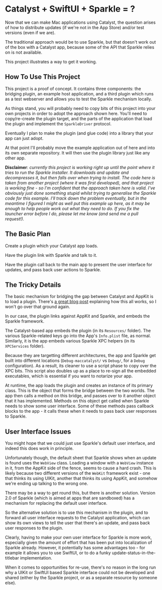 # Catalyst + SwiftUI + Sparkle = ?

Now that we can make Mac applications using Catalyst, the question arises of how to distribute updates (if we're not in the App Store) and/or test versions (even if we are).

The traditional approach would be to use Sparkle, but that doesn't work out of the box with a Catalyst app, because some of the API that Sparkle relies on is not available.

This project illustrates a way to get it working.

## How To Use This Project

This project is a proof of concept. It contains three components: the bridging plugin, an example host application, and a third plugin which runs as a test webserver and allows you to test the Sparkle mechanism locally. 

As things stand, you will probably need to copy bits of this project into your own projects in order to adopt the approach shown here. You'll need to copy/re-create the plugin target, and the parts of the application that load the plugin and implement the `SparkleDriver` protocol. 

Eventually I plan to make the plugin (and glue code) into a library that your app can just adopt. 

At that point I'll probably move the example application out of here and into its own separate repository. It will then use the plugin library just like any other app.

**Disclaimer**: *currently this project is working right up until the point where it tries to run the Sparkle installer. It downloads and update and decompresses it, but then falls over when trying to install. The code here is taken from another project (where it was first developed), and that project is working fine - so I'm confident that the approach taken here is valid. I've obviously just done something stupid whilst trying to generalise the Sparkle code for this example. I'll track down the problem eventually, but in the meantime I figured I might as well put this example up here, as it may be enough to help people work out what they need to do. If you fix the launcher error before I do, please let me know (and send me a pull request!).* 

## The Basic Plan

Create a plugin which your Catalyst app loads.

Have the plugin link with Sparkle and talk to it.

Have the plugin call back to the main app to present the user interface for updates, and pass back user actions to Sparkle.


## The Tricky Details

The basic mechanism for bridging the gap between Catalyst and AppKit is to load a plugin. There's [a great blog post](https://www.highcaffeinecontent.com/blog/20190607-Beyond-the-Checkbox-with-Catalyst-and-AppKit) explaining how this all works, so I won't go over that ground again.

In our case, the plugin links against AppKit and Sparkle, and embeds the Sparkle framework.

The Catalyst-based app embeds the plugin (in its `Resources/` folder). The various Sparkle-related keys go into the App's `Info.plist` file, as normal. Similarly, it is the app embeds various Sparkle XPC helpers (in its `XPCServices` folder). 

Because they are targetting different architectures, the app and Sparkle get built into different locations (`Debug-maccatalyst/` vs `Debug/`, for a `Debug` configuration). As a result, its cleaner to use a script phase to copy over the XPC bits. This script also doubles up as a place to re-sign all the embedded executables, which is essential if you want to notarize your app.

At runtime, the app loads the plugin and creates an instance of its primary class. This is the object that forms the bridge between the two worlds. The app then calls a method on this bridge, and passes over to it another object that it has implemented. Methods on this object get called when Sparkle needs to show some user interface. Some of these methods pass callback blocks to the app - it calls these when it needs to pass back user responses to Sparkle.  


## User Interface Issues 

You might hope that we could just use Sparkle's default user interface, and indeed this does work in principle. 

Unfortunately though, the default sheet that Sparkle shows when an update is found uses the `WebView` class. Loading a window with a `WebView` instance in it, from the AppKit side of the fence, seems to cause a hard crash. This is likely because two different versions of the `WebKit` framework exist - one that thinks its using UIKit, another that thinks its using AppKit, and somehow we're ending up talking to the wrong one.  

There may be a way to get round this, but there is another solution. Version 2.0 of Sparkle (which is aimed at apps that are sandboxed) has a mechanism for replacing the default user interface. 

So the alternative solution is to use this mechanism in the plugin, and to forward all user interface requests to the Catalyst application, which can show its own views to tell the user that there's an update, and pass back user responses to the plugin.

Clearly, having to make your own user interface for Sparkle is more work, especially given the amount of effort that has been put into localization of Sparkle already. However, it potentially has some advantages too - for example it allows you to use SwiftUI, or to do a funky update-status-in-the-titlebar implementation.

When it comes to opportunities for re-use, there's no reason in the long run why a UIKit or SwiftUI based Sparkle interface could not be developed and shared (either by the Sparkle project, or as a separate resource by someone else).

